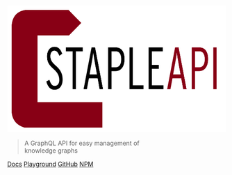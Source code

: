 <p align="center">
  <img src="staple-api-black-text.svg" style="max-width:100%">
</p>

> A GraphQL API for easy management of <br> knowledge graphs

[Docs](/home/) 
[Playground](http://playground.staple-api.org)
[GitHub](https://github.com/epistemik-co/staple-api) 
[NPM](https://www.npmjs.com/package/staple-api)